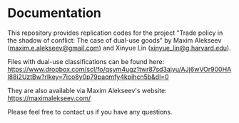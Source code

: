 # Documentation

This repository provides replication codes for the project "Trade policy in the shadow of conflict: The case of dual-use goods" by Maxim Alekseev (maxim.e.alekseev@gmail.com) and Xinyue Lin (xinyue_lin@g.harvard.edu).

Files with dual-use classifications can be found here:
https://www.dropbox.com/scl/fo/qsym4ugz1twr87sd3ajyu/AJj6wVOr900HAl88i2UztBw?rlkey=7ico8y0p79paqmfy4kpihcn5b&dl=0

They are also available via Maxim Alekseev's website:
https://maximalekseev.com/

Please feel free to contact us if you have any questions.